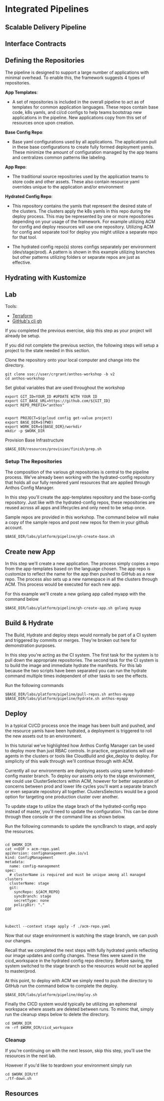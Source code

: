 # Integrated Pipelines


## Scalable Delivery Pipeline
## Interface Contracts
## Defining the Repositories


The pipeline is designed to support a large number of applications with minimal overhead. To enable this, the framework suggests 4 types of repositories. 

**App Templates**:

- A set of repositories is included in the overall pipeline to act as of templates for common application languages. These repos contain base code, k8s yamls, and ci/cd configs to help teams bootstrap new applications in the pipeline. New applications copy from this set of resources once upon creation. 

**Base Config Repo**:

- Base yaml configurations used by all applications. The applications pull in these base configurations to create fully formed deployment yamls. These minimize the amount of configuration managed by the app teams and centralizes common patterns like labeling. 

**App Repo**:

- The traditional source repositories used by the application teams to store code and other assets. These also contain resource yaml overrides unique to the application and/or environment


**Hydrated Config Repo**:

- This repository contains the yamls that represent the desired state of the clusters. The clusters apply the k8s yamls in this repo during the deploy process. This may be represented by one or more repositories depending on your usage of the framework. For example utilizing ACM for config and deploy resources will use one repository. Utilizing ACM for config and separate tool for deploy you might utilize a separate repo for that tool. 

- The hydrated config repo(s) stores configs separately per environment (dev/stage/prod). A pattern is shown in this example utilizing branches but other patterns utilizing folders or separate repos are just as effective. 


## Hydrating with Kustomize



## Lab

Tools:

- [Terraform](https://learn.hashicorp.com/terraform/getting-started/install.html)
- [GitHub's cli gh](https://github.com/cli/cli)



If you completed the previous exercise, skip this step as your project will already be setup. 

If you did not complete the previous section, the following steps will setup a project to the state needed in this section. 

Clone the repository onto your local computer and change into the directory.



```shell
git clone sso://user/crgrant/anthos-workshop -b v2
cd anthos-workshop
```

Set global variables that are used throughout the workshop

```shell
export GIT_ID=YOUR_ID #UPDATE WITH YOUR ID
export GIT_BASE_URL=https://github.com/${GIT_ID}
export REPO_PREFIX="anthos" 


export PROJECT=$(gcloud config get-value project)
export BASE_DIR=$(PWD)
export WORK_DIR=${BASE_DIR}/workdir
mkdir -p $WORK_DIR
```
 

Provision Base Infrastructure

```shell
$BASE_DIR/resources/provision/finish/prep.sh

```

### Setup The Repositories
The composition of the various git repositories is central to the pipeline process. We've already been working with the hydrated-config repository that holds all our fully rendered yaml resources that are applied through Anthos Config Manager. 

In this step you'll create the app-templates repository and the base-config repository. Just like with the hydrated-config repos, these repositories are reused across all apps and lifecycles and only need to be setup once. 

Sample repos are provided in this workshop. The command below will make a copy of the sample repos and post new repos for them in your github account. 


```shell
$BASE_DIR/labs/platform/pipeline/gh-create-base.sh
```



## Create new App

In this step we'll create a new application. The process simply copies a repo from the app-templates based on the language chosen. The app repo is customize to reflect the name for the app then pushed to GitHub as a new repo. The process also sets up a new namespace in all the clusters through ACM. This process would be executed for each new app. 

For this example we'll create a new golang app called myapp with the command below

```shell
$BASE_DIR/labs/platform/pipeline/gh-create-app.sh golang myapp
```


## Build & Hydrate
The Build, Hydrate and deploy steps would normally be part of a CI system and triggered by commits or merges. They're broken out here for demonstration purposes.  

In this step you're acting as the CI system. 
The first task for the system is to pull down the appropriate repositories. 
The second task for the CI system is to build the image and immediate hydrate the manifests. For this lab because the two scripts have been separated you can run the hydrate command multiple times independent of other tasks to see the effects. 

Run the following commands

```shell
$BASE_DIR/labs/platform/pipeline/pull-repos.sh anthos-myapp
$BASE_DIR/labs/platform/pipeline/hydrate.sh anthos-myapp
```


## Deploy
In a typical CI/CD process once the image has been built and pushed, and the resource yamls have been hydrated, a deployment is triggered to roll the new assets out to an environment. 

In this tutorial we've highlighted how Anthos Config Manager can be used to deploy more than just RBAC controls. In practice, organizations will use agents in the clusters or tools like CloudBuild and gke_deploy to deploy. For simplicity of this walk through we'll continue through with ACM. 

Currently all our environments are deploying assets using same hydrated-config master branch. To deploy our assets only to the stage environment, we could use ClusterSelectors within ACM, however for better separation of concerns between prod and lower life cycles you'll want a separate branch or even separate repository all together. ClustersSelectors would be a good option for targeting one production cluster over another.

To update stage to utilize the stage brach of the hydrated-config repo instead of master, you'll need to update the configuration. This can be done through thee console or the command line as shown below. 

Run the following commands to update the syncBranch to stage, and apply the resources. 

```shell

cd $WORK_DIR
cat <<EOF > acm-repo.yaml
apiVersion: configmanagement.gke.io/v1
kind: ConfigManagement
metadata:
  name: config-management
spec:
  # clusterName is required and must be unique among all managed clusters
  clusterName: stage
  git:
    syncRepo: ${ACM_REPO}
    syncBranch: stage
    secretType: none
    policyDir: "."
EOF



kubectl --context stage apply -f ./acm-repo.yaml
```


Now that our stage environment is watching the stage branch, we can push our changes. 

Recall that we completed the next steps with fully hydrated yamls reflecting our image updates and config changes. These files were saved in the cicd_workspace in the hydrated config repo directory. Before saving, the system switched to the stage branch so the resources would not be applied to master/prod. 

At this point, to deploy with ACM we simply need to push the directory to GitHub run the command below to complete the deploy. 


```shell
$BASE_DIR/labs/platform/pipeline/deploy.sh 
```

Finally the CICD system would typically be utilizing an ephemeral workspace where assets are deleted between runs. To mimic that, simply run the cleanup steps below to delete the directory. 

```shell
cd $WORK_DIR
rm -rf $WORK_DIR/cicd_workspace
```
### Cleanup

If you're continuing on with the next lesson, skip this step, you'll use the resources in the next lab. 

However if you'd like to teardown your environment simply run
```shell
cd $WORK_DIR/tf 
./tf-down.sh
```

## Resources
